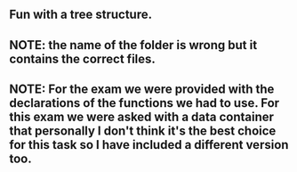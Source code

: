 ## Fun with a tree structure.

## NOTE: the name of the folder is wrong but it contains the correct files.

## NOTE: For the exam we were provided with the declarations of the functions we had to use. For this exam we were asked with a data container that personally I don't think it's the best choice for this task so I have included a different version too.
